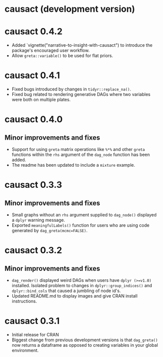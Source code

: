 # causact (development version)

# causact 0.4.2
* Added `vignette("narrative-to-insight-with-causact") to introduce the package's encouraged user workflow.
* Allow `greta::variable()` to be used for flat priors.

# causact 0.4.1
* Fixed bugs introduced by changes in `tidyr::replace_na()`.
* Fixed bug related to rendering generative DAGs where two variables were both on multiple plates.

# causact 0.4.0

## Minor improvements and fixes

* Support for using `greta` matrix operations like `%*%` and other `greta` functions within the `rhs` argument of the `dag_node` function has been added.
* The readme has been updated to include a `mixture` example.

# causact 0.3.3

## Minor improvements and fixes

* Small graphs without an `rhs` argument supplied to `dag_node()` displayed a `dplyr` warning message.
* Exported `meaningfulLabels()` function for users who are using code generated by `dag_greta(mcmc=FALSE)`.

# causact 0.3.2

## Minor improvements and fixes

* `dag_render()` displayed weird DAGs when users have `dplyr (>=v1.0)` installed.  Isolated problem to changes in `dplyr::group_indices()` and `dplyr::bind_cols` that caused a jumbling of node id's.
* Updated README.md to display images and give CRAN install instructions.

# causact 0.3.1

* Initial release for CRAN
* Biggest change from previous development versions is that `dag_greta()` now returns a dataframe as opposed to creating variables in your global environment.

